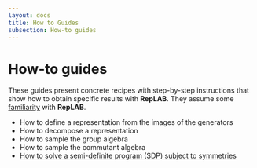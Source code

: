 ```yaml
---
layout: docs
title: How to Guides
subsection: How-to guides
---
```


# How-to guides

These guides present concrete recipes with step-by-step instructions that show how to obtain specific results with **RepLAB**. They assume some [familiarity](../tutorials/tutorials.html) with **RepLAB**.

<!-- TODO:
 - [Permutation groups]()
 - [Group representation]()
 - [Decomposing a group representation]()
 - [The group algebra]() -->
 - How to define a representation from the images of the generators
 - How to decompose a representation
 - How to sample the group algebra
 - How to sample the commutant algebra
 - [How to solve a semi-definite program (SDP) subject to symmetries](../publish/SDP.html)
